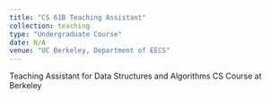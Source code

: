 ```yaml
---
title: "CS 61B Teaching Assistant"
collection: teaching
type: "Undergraduate Course"
date: N/A
venue: "UC Berkeley, Department of EECS"
---
```


Teaching Assistant for Data Structures and Algorithms CS Course at Berkeley
